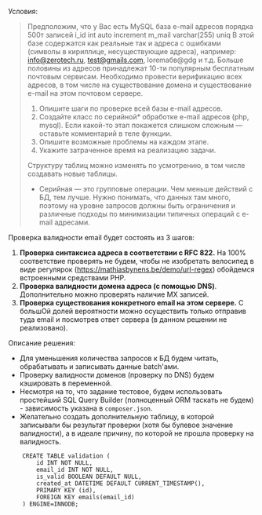 

Условия:
> Предположим, что у Вас есть MySQL база e-mail адресов порядка 500т записей
  i_id int auto increment
  m_mail varchar(255) uniq
  В этой базе содержатся как реальные так и адреса с ошибками (символы в кириллице,
  несуществующие адреса), например: info@zerotech.ru, test@gmails.com, loremабв@gdg
  и т.д.
  Больше половины из адресов принадлежат 10-ти популярным бесплатным почтовым
  сервисам.
  Необходимо провести верификацию всех адресов, в том числе на существование
  домена и существование e-mail на этом почтовом сервере.
>  1) Опишите шаги по проверке всей базы e-mail адресов.
>  2) Создайте класс по серийной* обработке e-mail адресов (php, mysql).
>  Если какой-то этап покажется слишком сложным — оставьте комментарий в
>  теле функции.
>  3) Опишите возможные проблемы на каждом этапе.
>  4) Укажите затраченное время на реализацию задачи.
> 
>  Структуру таблиц можно изменять по усмотрению, в том числе создавать новые
>  таблицы.
>  
>  * Cерийная — это групповые операции. Чем меньше действий с БД, тем лучше. Нужно
  понимать, что данных там много, поэтому на уровне запросов должны быть
  ограничения и различные подходы по минимизации типичных операций с e-mail
  адресами.

Проверка валидности email будет состоять из 3 шагов:
1) **Проверка синтаксиса адреса в соответствии с RFC 822.** На 100% соответствие проверять не будем, чтобы не изобретать велосипед в виде регулярок (https://mathiasbynens.be/demo/url-regex) обойдемся встроенными средствами PHP.
2) **Проверка валидности домена адреса (с помощью DNS)**. Дополнительно можно проверять наличие MX записей. 
3) **Проверка существования конкретного email на этом сервере.** С большОй долей вероятности можно осуществить только отправив туда email и посмотрев ответ сервера (в данном решении не реализовано).

Описание решения:
- Для уменьшения количества запросов к БД будем читать, обрабатывать и записывать данные batch'ами. 
- Проверку валидности доменов (проверку по DNS) будем кэшировать в переменной.
- Несмотря на то, что задание тестовое, будем использовать простейший SQL Query Builder (полноценный ORM таскать не будем) - зависимость указана в `composer.json`.
- Желательно создать дополнительную таблицу, в которой записывали бы результат проверки (хотя бы булевое значение валидности), а в идеале причину, по которой не прошла проверку на валидность.
```$sql
    CREATE TABLE validation (
        id INT NOT NULL,
        email_id INT NOT NULL,
        is_valid BOOLEAN DEFAULT NULL,
        created_at DATETIME DEFAULT CURRENT_TIMESTAMP(),
        PRIMARY KEY (id),
        FOREIGN KEY emails(email_id)
    ) ENGINE=INNODB;

```